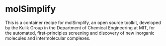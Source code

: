 # molSimplify
This is a container recipe for molSimplify, an open source toolkit, developed by the Kulik Group in the Department of Chemical Engineering at MIT, for the automated, first-principles screening and discovery of new inorganic molecules and intermolecular complexes. 
